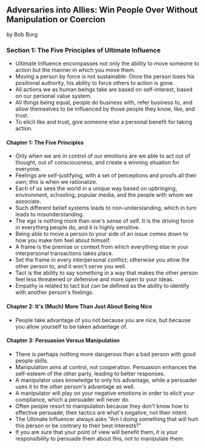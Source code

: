 ## Adversaries into Allies: Win People Over Without Manipulation or Coercion

by Bob Burg

### Section 1: The Five Principles of Ultimate Influence

* Ultimate Influence encompasses not only the ability to move someone to action but the manner in which you move them.
* Moving a person by force is not sustainable: Once the person loses his positional authority, his ability to force others to action is gone.
* All actions we as human beings take are based on self-interest, based on our personal value system.
* All things being equal, people do business with, refer business to, and allow themselves to be influenced by those people they know, like, and trust.
* To elicit like and trust, give someone else a personal benefit for taking action.

#### Chapter 1: The Five Principles

* Only when we are in control of our emotions are we able to act out of thought, out of consciousness, and create a winning situation for everyone.
* Feelings are self-justifying, with a set of perceptions and proofs all their own; this is when we rationalize.
* Each of us sees the world in a unique way based on upbringing, environment, schooling, popular media, and the people with whom we associate.
* Such different belief systems leads to non-understanding, which in turn leads to misunderstanding.
* The ego is nothing more than one's sense of self. It is the driving force in everything people do, and it is highly sensitive.
* Being able to move a person to your side of an issue comes down to how you make him feel about himself.
* A frame is the premise or context from which everything else in your interpersonal transactions takes place.
* Set the frame in every interpersonal conflict; otherwise you allow the other person to, and it won't serve you well.
* Tact is the ability to say something in a way that makes the other person feel less threatened or defensive and more open to your ideas.
* Empathy is related to tact but can be defined as the ability to identify with another person's feelings.

#### Chapter 2: It's (Much) More Than Just About Being Nice

* People take advantage of you not because you are nice, but because you allow yourself to be taken advantage of.

#### Chapter 3: Persuasion Versus Manipulation

* There is perhaps nothing more dangerous than a bad person with good people skills.
* Manipulation aims at control, not cooperation. Persuasion enhances the self-esteem of the other party, leading to better responses.
* A manipulator uses knowledge to only his advantage, while a persuader uses it to the other person's advantage as well.
* A manipulator will play on your negative emotions in order to elicit your compliance, which a persuader will never do.
* Often people resort to manipulation because they don't know how to effective persuade; their tactics are what's negative, not their intent.
* The Ultimate Influencer always asks "Am I doing something that will hurt this person or be contrary to their best interests?"
* If you are sure that your point of view will benefit them, it is your responsibility to persuade them about this, not to manipulate them.
